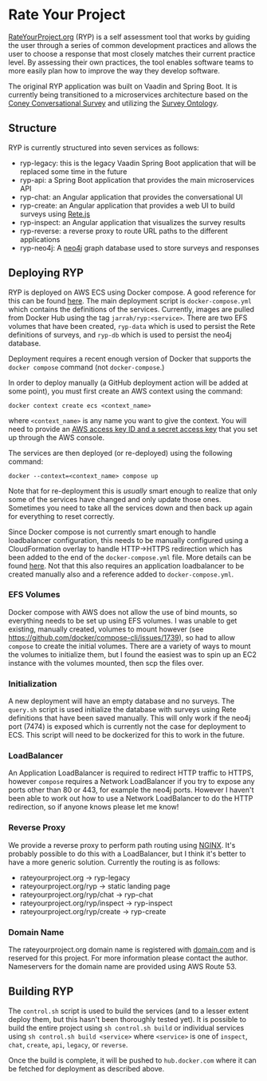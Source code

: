 # Rate Your Project

[RateYourProject.org](https://rateyourproject.org) (RYP) is a self assessment tool that works by guiding the user through a series of common development practices 
and allows the user to choose a response that most closely matches their current practice level. By assessing their own practices, the tool enables software
teams to more easily plan how to improve the way they develop software.

The original RYP application was built on Vaadin and Spring Boot. It is currently being transitioned to a microservices architecture based on the [Coney 
Conversational Survey](https://coney.cefriel.com) and utilizing the [Survey Ontology](https://cefriel.github.io/survey-ontology/docs/index.html).

## Structure

RYP is currently structured into seven services as follows:

- ryp-legacy: this is the legacy Vaadin Spring Boot application that will be replaced some time in the future
- ryp-api: a Spring Boot application that provides the main microservices API
- ryp-chat: an Angular application that provides the conversational UI
- ryp-create: an Angular application that provides a web UI to build surveys using [Rete.js](https://rete.js.org)
- ryp-inspect: an Angular application that visualizes the survey results
- ryp-reverse: a reverse proxy to route URL paths to the different applications
- ryp-neo4j: A [neo4j](https://neo4j.com) graph database used to store surveys and responses

## Deploying RYP

RYP is deployed on AWS ECS using Docker compose. A good reference for this can be found [here](https://docs.docker.com/cloud/ecs-integration/). 
The main deployment script is `docker-compose.yml` which contains the definitions of the services. Currently, 
images are pulled from Docker Hub using the tag `jarrah/ryp:<service>`. There are two EFS volumes that have been created, `ryp-data` which is used to persist 
the Rete definitions of surveys, and  `ryp-db` which is used to persist the neo4j database.

Deployment requires a recent enough version of Docker that supports the `docker compose` command (not `docker-compose`.)

In order to deploy manually (a GitHub deployment action will be added at some point), you must first create an AWS context using the command:

```
docker context create ecs <context_name>
```

where `<context_name>` is any name you want to give the context. You will need to provide an [AWS access key ID and a secret access key](https://docs.aws.amazon.com/general/latest/gr/aws-sec-cred-types.html#access-keys-and-secret-access-keys)
that you set up through the AWS console.

The services are then deployed (or re-deployed) using the following command:

```
docker --context=<context_name> compose up
```

Note that for re-deployment this is *usually* smart enough to realize that only some of the services have changed and only update those ones. Sometimes you need
to take all the services down and then back up again for everything to reset correctly.

Since Docker compose is not currently smart enough to handle loadbalancer configuration, this needs to be manually configured using a CloudFormation overlay 
to handle HTTP->HTTPS redirection which has been added to the end of the `docker-compose.yml` file. More details can be found 
[here](https://techsparx.com/software-development/docker/docker-ecs/load-balancer/https.html). Not that this also requires an application loadbalancer to 
be created manually also and a reference added to `docker-compose.yml`.

### EFS Volumes

Docker compose with AWS does not allow the use of bind mounts, so everything needs to be set up using EFS volumes. I was unable to get existing, manually
created, volumes to mount however (see https://github.com/docker/compose-cli/issues/1739), so had to allow `compose` to create the initial volumes. 
There are a variety of ways to mount the
volumes to initialize them, but I found the easiest was to spin up an EC2 instance with the volumes mounted, then scp the files over.

### Initialization

A new deployment will have an empty database and no surveys. The `query.sh` script is used initialize the database with surveys using Rete definitions that have
been saved manually. This will only work if the neo4j port (7474) is exposed which is currently not the case for deployment to ECS. This script will 
need to be dockerized for this to work in the future.

### LoadBalancer

An Application LoadBalancer is required to redirect HTTP traffic to HTTPS, however `compose` requires a Network LoadBalancer if you try to expose any ports
other than 80 or 443, for example the neo4j ports. However I haven't been able to work out how to use a Network LoadBalancer to do the HTTP redirection, so if
anyone knows please let me know!

### Reverse Proxy

We provide a reverse proxy to perform path routing using [NGINX](https://www.nginx.com). It's probably possible to do this with a LoadBalancer, but I think it's 
better to have a more generic solution. Currently the routing is as follows:

- rateyourproject.org -> ryp-legacy
- rateyourproject.org/ryp -> static landing page
- rateyourproject.org/ryp/chat -> ryp-chat
- rateyourproject.org/ryp/inspect -> ryp-inspect
- rateyourproject.org/ryp/create -> ryp-create

### Domain Name

The rateyourproject.org domain name is registered with [domain.com](https://domain.com) and is reserved for this project. For more information please contact the
author. Nameservers for the domain name are provided using AWS Route 53.

## Building RYP

The `control.sh` script is used to build the services (and to a lesser extent deploy them, but this hasn't been thoroughly tested yet).  It is possible to build
the entire project using `sh control.sh build` or individual services using `sh control.sh build <service>` where `<service>` is one of `inspect`, `chat`, `create`, `api`, `legacy`, or `reverse`.

Once the build is complete, it will be pushed to `hub.docker.com` where it can be fetched for deployment as described above.

